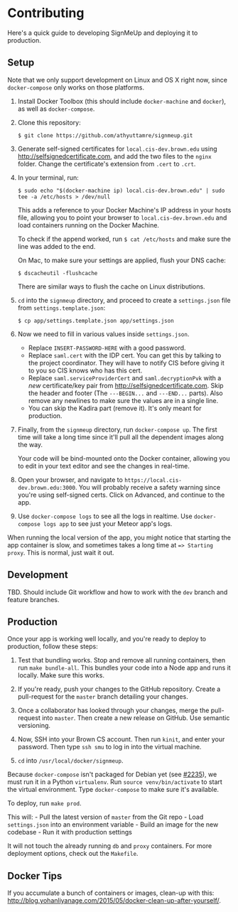 # Contributing

Here's a quick guide to developing SignMeUp and deploying it to production.

## Setup

Note that we only support development on Linux and OS X right now, since
`docker-compose` only works on those platforms.

1. Install Docker Toolbox (this should include `docker-machine` and `docker`),
   as well as `docker-compose`.

2. Clone this repository:

   ```shell
   $ git clone https://github.com/athyuttamre/signmeup.git
   ```

3. Generate self-signed certificates for `local.cis-dev.brown.edu` using
   http://selfsignedcertificate.com, and add the two files to the `nginx` folder. Change the certificate's extension from `.cert` to `.crt`.

4. In your terminal, run:

   ```shell
   $ sudo echo "$(docker-machine ip) local.cis-dev.brown.edu" | sudo tee -a /etc/hosts > /dev/null
   ```

   This adds a reference to your Docker Machine's IP address in your hosts file, allowing you
   to point your browser to `local.cis-dev.brown.edu` and load containers running on the Docker Machine.

   To check if the append worked, run `$ cat /etc/hosts` and make sure the line was added to the end.

   On Mac, to make sure your settings are applied, flush your DNS cache:

   ```shell
   $ dscacheutil -flushcache
   ```

   There are similar ways to flush the cache on Linux distributions.

5. `cd` into the `signmeup` directory, and proceed to create a `settings.json` file
   from `settings.template.json`:

    ```shell
    $ cp app/settings.template.json app/settings.json
    ```

6. Now we need to fill in various values inside `settings.json`.

   - Replace `INSERT-PASSWORD-HERE` with a good password.
   - Replace `saml.cert` with the IDP cert. You can get this by talking to the
     project coordinator. They will have to notify CIS before giving it to you
     so CIS knows who has this cert.
   - Replace `saml.serviceProviderCert` and `saml.decryptionPvk` with a *new*
     certificate/key pair from http://selfsignedcertificate.com. Skip the header
     and footer (The `---BEGIN...` and `---END...` parts). Also remove any newlines
     to make sure the values are in a single line.
   - You can skip the Kadira part (remove it). It's only meant for production.

7. Finally, from the `signmeup` directory, run `docker-compose up`. The first
   time will take a long time since it'll pull all the dependent images along
   the way.

   Your code will be bind-mounted onto the Docker container, allowing
   you to edit in your text editor and see the changes in real-time.

8. Open your browser, and navigate to `https://local.cis-dev.brown.edu:3000`. You
   will probably receive a safety warning since you're using self-signed certs.
   Click on Advanced, and continue to the app.

9. Use `docker-compose logs` to see all the logs in realtime. Use
   `docker-compose logs app` to see just your Meteor app's logs.

<!-- TODO: Figure out Git workflow including the dev branch. -->

When running the local version of the app, you might notice that starting the
app container is slow, and sometimes takes a long time at `=> Starting proxy`.
This is normal, just wait it out.

## Development

TBD. Should include Git workflow and how to work with the `dev` branch and
feature branches.

## Production

Once your app is working well locally, and you're ready to deploy to production,
follow these steps:

1. Test that bundling works. Stop and remove all running containers, then run
   `make bundle-all`. This bundles your code into a Node app and runs it locally.
   Make sure this works.

2. If you're ready, push your changes to the GitHub repository.
   Create a pull-request for the `master` branch detailing your changes.

2. Once a collaborator has looked through your changes, merge the pull-request
   into `master`. Then create a new release on GitHub. Use semantic versioning.

3. Now, SSH into your Brown CS account. Then run `kinit`, and enter your password.
   Then type `ssh smu` to log in into the virtual machine.

4. `cd` into `/usr/local/docker/signmeup`.

  Because `docker-compose` isn't packaged for Debian yet
  (see [#2235](https://github.com/docker/compose/issues/2235)), we must run it in
  a Python `virtualenv`. Run `source venv/bin/activate` to start the virtual environment.
  Type `docker-compose` to make sure it's available.

   To deploy, run `make prod`.

   This will:
    - Pull the latest version of `master` from the Git repo
    - Load `settings.json` into an environment variable
    - Build an image for the new codebase
    - Run it with production settings

  It will not touch the already running `db` and `proxy` containers. For more
  deployment options, check out the `Makefile`.

## Docker Tips

If you accumulate a bunch of containers or images, clean-up with this: http://blog.yohanliyanage.com/2015/05/docker-clean-up-after-yourself/.
